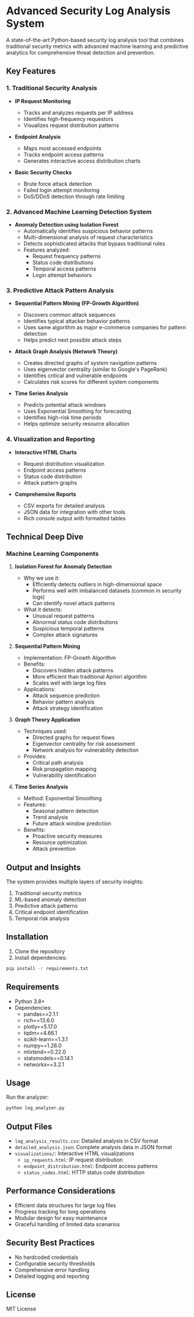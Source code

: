 # Advanced Security Log Analysis System

A state-of-the-art Python-based security log analysis tool that combines traditional security metrics with advanced machine learning and predictive analytics for comprehensive threat detection and prevention.

## Key Features

### 1. Traditional Security Analysis
- **IP Request Monitoring**
  - Tracks and analyzes requests per IP address
  - Identifies high-frequency requestors
  - Visualizes request distribution patterns

- **Endpoint Analysis**
  - Maps most accessed endpoints
  - Tracks endpoint access patterns
  - Generates interactive access distribution charts

- **Basic Security Checks**
  - Brute force attack detection
  - Failed login attempt monitoring
  - DoS/DDoS detection through rate limiting

### 2. Advanced Machine Learning Detection System
- **Anomaly Detection using Isolation Forest**
  - Automatically identifies suspicious behavior patterns
  - Multi-dimensional analysis of request characteristics
  - Detects sophisticated attacks that bypass traditional rules
  - Features analyzed:
    - Request frequency patterns
    - Status code distributions
    - Temporal access patterns
    - Login attempt behaviors

### 3. Predictive Attack Pattern Analysis
- **Sequential Pattern Mining (FP-Growth Algorithm)**
  - Discovers common attack sequences
  - Identifies typical attacker behavior patterns
  - Uses same algorithm as major e-commerce companies for pattern detection
  - Helps predict next possible attack steps

- **Attack Graph Analysis (Network Theory)**
  - Creates directed graphs of system navigation patterns
  - Uses eigenvector centrality (similar to Google's PageRank)
  - Identifies critical and vulnerable endpoints
  - Calculates risk scores for different system components

- **Time Series Analysis**
  - Predicts potential attack windows
  - Uses Exponential Smoothing for forecasting
  - Identifies high-risk time periods
  - Helps optimize security resource allocation

### 4. Visualization and Reporting
- **Interactive HTML Charts**
  - Request distribution visualization
  - Endpoint access patterns
  - Status code distribution
  - Attack pattern graphs

- **Comprehensive Reports**
  - CSV exports for detailed analysis
  - JSON data for integration with other tools
  - Rich console output with formatted tables

## Technical Deep Dive

### Machine Learning Components

1. **Isolation Forest for Anomaly Detection**
   - Why we use it:
     - Efficiently detects outliers in high-dimensional space
     - Performs well with imbalanced datasets (common in security logs)
     - Can identify novel attack patterns
   - What it detects:
     - Unusual request patterns
     - Abnormal status code distributions
     - Suspicious temporal patterns
     - Complex attack signatures

2. **Sequential Pattern Mining**
   - Implementation: FP-Growth Algorithm
   - Benefits:
     - Discovers hidden attack patterns
     - More efficient than traditional Apriori algorithm
     - Scales well with large log files
   - Applications:
     - Attack sequence prediction
     - Behavior pattern analysis
     - Attack strategy identification

3. **Graph Theory Application**
   - Techniques used:
     - Directed graphs for request flows
     - Eigenvector centrality for risk assessment
     - Network analysis for vulnerability detection
   - Provides:
     - Critical path analysis
     - Risk propagation mapping
     - Vulnerability identification

4. **Time Series Analysis**
   - Method: Exponential Smoothing
   - Features:
     - Seasonal pattern detection
     - Trend analysis
     - Future attack window prediction
   - Benefits:
     - Proactive security measures
     - Resource optimization
     - Attack prevention

## Output and Insights

The system provides multiple layers of security insights:
1. Traditional security metrics
2. ML-based anomaly detection
3. Predictive attack patterns
4. Critical endpoint identification
5. Temporal risk analysis

## Installation

1. Clone the repository
2. Install dependencies:
```bash
pip install -r requirements.txt
```

## Requirements
- Python 3.8+
- Dependencies:
  - pandas==2.1.1
  - rich==13.6.0
  - plotly==5.17.0
  - tqdm==4.66.1
  - scikit-learn==1.3.1
  - numpy==1.26.0
  - mlxtend==0.22.0
  - statsmodels==0.14.1
  - networkx==3.2.1

## Usage

Run the analyzer:
```bash
python log_analyzer.py
```

## Output Files
- `log_analysis_results.csv`: Detailed analysis in CSV format
- `detailed_analysis.json`: Complete analysis data in JSON format
- `visualizations/`: Interactive HTML visualizations
  - `ip_requests.html`: IP request distribution
  - `endpoint_distribution.html`: Endpoint access patterns
  - `status_codes.html`: HTTP status code distribution

## Performance Considerations
- Efficient data structures for large log files
- Progress tracking for long operations
- Modular design for easy maintenance
- Graceful handling of limited data scenarios

## Security Best Practices
- No hardcoded credentials
- Configurable security thresholds
- Comprehensive error handling
- Detailed logging and reporting

## License
MIT License

